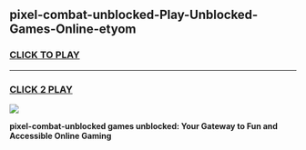 
## pixel-combat-unblocked-Play-Unblocked-Games-Online-etyom
<h3>
<a href="https://premium76.site?title=pixel-combat-unblocked&ref=25A">CLICK TO PLAY</a></h3>
<hr>

<h3>
<a href="https://premium76.site?title=pixel-combat-unblocked&ref=25A">CLICK 2 PLAY</a>
  
</h3>

<a href="https://premium76.site?title=pixel-combat-unblocked&ref=25A"><img src="https://clearcache.store/games.png"></a>


**pixel-combat-unblocked games unblocked: Your Gateway to Fun and Accessible Online Gaming**
